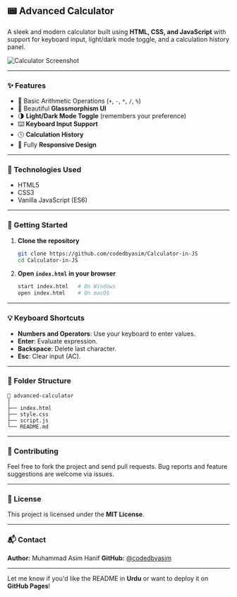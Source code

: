 ## 📟 Advanced Calculator

A sleek and modern calculator built using **HTML, CSS, and JavaScript** with support for keyboard input, light/dark mode toggle, and a calculation history panel.

![Calculator Screenshot](https://via.placeholder.com/600x300.png?text=Advanced+Calculator+Preview) <!-- Replace with real screenshot if uploading -->

---

### ✨ Features

* 🧮 Basic Arithmetic Operations (`+`, `-`, `*`, `/`, `%`)
* 🎨 Beautiful **Glassmorphism UI**
* 🌗 **Light/Dark Mode Toggle** (remembers your preference)
* ⌨️ **Keyboard Input Support**
* 🕓 **Calculation History**
* 📱 Fully **Responsive Design**

---

### 🔧 Technologies Used

* HTML5
* CSS3
* Vanilla JavaScript (ES6)

---

### 🚀 Getting Started

1. **Clone the repository**

   ```bash
   git clone https://github.com/codedbyasim/Calculator-in-JS
   cd Calculator-in-JS
   ```

2. **Open `index.html` in your browser**

   ```bash
   start index.html   # On Windows
   open index.html    # On macOS
   ```

---

### 💡 Keyboard Shortcuts

* **Numbers and Operators**: Use your keyboard to enter values.
* **Enter**: Evaluate expression.
* **Backspace**: Delete last character.
* **Esc**: Clear input (AC).

---

### 📂 Folder Structure

```
📁 advanced-calculator
│
├── index.html
├── style.css
├── script.js
└── README.md
```

---

### 🙌 Contributing

Feel free to fork the project and send pull requests. Bug reports and feature suggestions are welcome via issues.

---

### 📄 License

This project is licensed under the **MIT License**.

---

### 📬 Contact

**Author:** Muhammad Asim Hanif
**GitHub:** [@codedbyasim](https://github.com/codedbyasim)

---

Let me know if you'd like the README in **Urdu** or want to deploy it on **GitHub Pages**!
